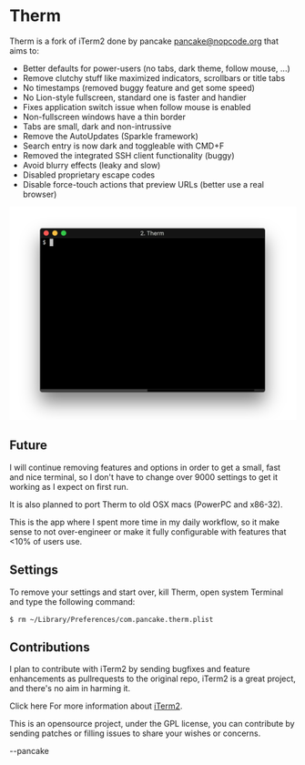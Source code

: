 Therm
=====

Therm is a fork of iTerm2 done by pancake <pancake@nopcode.org> that aims to:

* Better defaults for power-users (no tabs, dark theme, follow mouse, ...)
* Remove clutchy stuff like maximized indicators, scrollbars or title tabs
* No timestamps (removed buggy feature and get some speed)
* No Lion-style fullscreen, standard one is faster and handier
* Fixes application switch issue when follow mouse is enabled
* Non-fullscreen windows have a thin border
* Tabs are small, dark and non-intrussive
* Remove the AutoUpdates (Sparkle framework)
* Search entry is now dark and toggleable with CMD+F
* Removed the integrated SSH client functionality (buggy)
* Avoid blurry effects (leaky and slow)
* Disabled proprietary escape codes
* Disable force-touch actions that preview URLs (better use a real browser)

![Therm Screenshot](therm.png)

Future
------

I will continue removing features and options in order to get a small,
fast and nice terminal, so I don't have to change over 9000 settings
to get it working as I expect on first run.

It is also planned to port Therm to old OSX macs (PowerPC and x86-32).

This is the app where I spent more time in my daily workflow, so it make
sense to not over-engineer or make it fully configurable with features
that <10% of users use.

Settings
--------

To remove your settings and start over, kill Therm, open system Terminal
and type the following command:

	$ rm ~/Library/Preferences/com.pancake.therm.plist

Contributions
-------------

I plan to contribute with iTerm2 by sending bugfixes and feature enhancements
as pullrequests to the original repo, iTerm2 is a great project, and there's
no aim in harming it.

Click here For more information about <a href="https://iterm2.com">iTerm2</a>.

This is an opensource project, under the GPL license, you can contribute by
sending patches or filling issues to share your wishes or concerns.

--pancake
